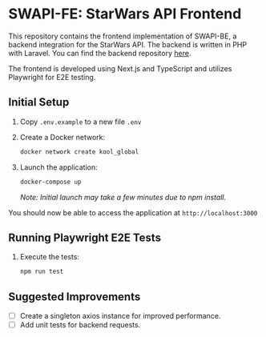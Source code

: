 # SWAPI-FE: StarWars API Frontend

This repository contains the frontend implementation of SWAPI-BE, a backend integration for the StarWars API. The backend is written in PHP with Laravel. You can find the backend repository [here](https://github.com/nhil777/swapi-be).

The frontend is developed using Next.js and TypeScript and utilizes Playwright for E2E testing.

## Initial Setup

1. Copy `.env.example` to a new file `.env`

2. Create a Docker network:
    ```bash
    docker network create kool_global
    ```

3. Launch the application:
    ```bash
    docker-compose up
    ```
   *Note: Initial launch may take a few minutes due to npm install.*

You should now be able to access the application at `http://localhost:3000`

## Running Playwright E2E Tests

1. Execute the tests:
    ```bash
    npm run test
    ```

## Suggested Improvements

- [ ] Create a singleton axios instance for improved performance.
- [ ] Add unit tests for backend requests.
